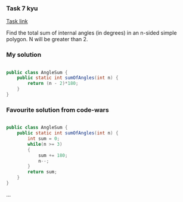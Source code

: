 ### Task 7 kyu

[Task link](https://www.codewars.com/kata/5a03b3f6a1c9040084001765/)

Find the total sum of internal angles (in degrees) in an n-sided simple polygon. N will be greater than 2.


### My solution

```Java

public class AngleSum {
    public static int sumOfAngles(int n) {
        return (n - 2)*180;
    }
}

```

### Favourite solution from code-wars

```Java

public class AngleSum {
    public static int sumOfAngles(int n) {
        int sum = 0;
        while(n >= 3)
        {
            sum += 180;
            n--;
        }
        return sum;
    }
}

```

...
